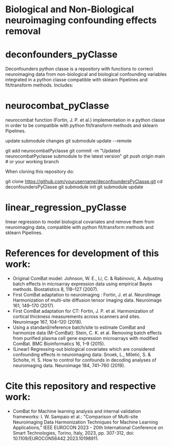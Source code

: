 

# Biological and Non-Biological neuroimaging confounding effects removal

# deconfounders_pyClasse
Deconfounders python classe is a repository with functions to correct neuroimaging data from non-biological and biological confounding variables integrated in a python classe compatible with sklearn Pipelines and fit/transform methods.
Includes:
# neurocombat_pyClasse
neurocombat function (Fortin, J. P. et al.) implementation in a python classe in order to be compatible with python fit/transform methods and sklearn Pipelines.

update submodule changes
git submodule update --remote

git add neurocombatPyclasse
git commit -m "Updated neurocombatPyclasse submodule to the latest version"
git push origin main  # or your working branch

When cloning this repository do:

git clone https://github.com/yourusername/deconfoundersPyClasse.git
cd deconfoundersPyClasse
git submodule init
git submodule update

# linear_regression_pyClasse
linear regression to model biological covariates and remove them from neuroimaging data, compatible with python fit/transform methods and sklearn Pipelines.

# References for development of this work:
- Original ComBat model: Johnson, W. E., Li, C. & Rabinovic, A. Adjusting batch effects in microarray expression data using empirical Bayes methods. Biostatistics 8, 118–127 (2007).
- First ComBat adaptation to neuroimaging : Fortin, J. et al. NeuroImage Harmonization of multi-site diffusion tensor imaging data. Neuroimage 161, 149–170 (2017).
- First ComBat adaptation for CT: Fortin, J. P. et al. Harmonization of cortical thickness measurements across scanners and sites. Neuroimage 167, 104–120 (2018).
- Using a standard/reference batch/site to estimate ComBat and harmonize data (M-ComBat): Stein, C. K. et al. Removing batch effects from purified plasma cell gene expression microarrays with modified ComBat. BMC Bioinformatics 16, 1–9 (2015).
- (Linear) Regressing-out biological covariates which are considered confounding effects in neuroimaging data: Snoek, L., Miletić, S. & Scholte, H. S. How to control for confounds in decoding analyses of neuroimaging data. Neuroimage 184, 741–760 (2019).

# Cite this repository and respective work: 
- ComBat for Machine learning analysis and internal validation frameworks: I. W. Sampaio et al.: "Comparison of Multi-site Neuroimaging Data Harmonization Techniques for Machine Learning Applications," IEEE EUROCON 2023 - 20th International Conference on Smart Technologies, Torino, Italy, 2023, pp. 307-312, doi: 10.1109/EUROCON56442.2023.10198911.
